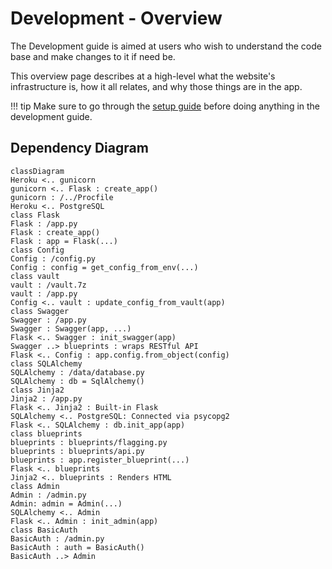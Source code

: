 # Development - Overview

The Development guide is aimed at users who wish to understand the code base and make changes to it if need be.

This overview page describes at a high-level what the website's infrastructure is, how it all relates, and why those things are in the app.

!!! tip
    Make sure to go through the [setup guide](../setup.md) before doing anything in the development guide.

## Dependency Diagram

```mermaid
classDiagram
Heroku <.. gunicorn
gunicorn <.. Flask : create_app()
gunicorn : /../Procfile
Heroku <.. PostgreSQL
class Flask
Flask : /app.py
Flask : create_app()
Flask : app = Flask(...)
class Config
Config : /config.py
Config : config = get_config_from_env(...)
class vault
vault : /vault.7z
vault : /app.py
Config <.. vault : update_config_from_vault(app)
class Swagger
Swagger : /app.py
Swagger : Swagger(app, ...)
Flask <.. Swagger : init_swagger(app)
Swagger ..> blueprints : wraps RESTful API
Flask <.. Config : app.config.from_object(config)
class SQLAlchemy
SQLAlchemy : /data/database.py
SQLAlchemy : db = SqlAlchemy()
class Jinja2
Jinja2 : /app.py
Flask <.. Jinja2 : Built-in Flask
SQLAlchemy <.. PostgreSQL: Connected via psycopg2
Flask <.. SQLAlchemy : db.init_app(app)
class blueprints
blueprints : blueprints/flagging.py
blueprints : blueprints/api.py
blueprints : app.register_blueprint(...)
Flask <.. blueprints
Jinja2 <.. blueprints : Renders HTML
class Admin
Admin : /admin.py
Admin: admin = Admin(...)
SQLAlchemy <.. Admin
Flask <.. Admin : init_admin(app)
class BasicAuth
BasicAuth : /admin.py
BasicAuth : auth = BasicAuth()
BasicAuth ..> Admin
```
